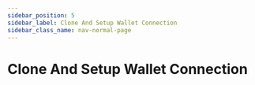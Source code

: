 ```yaml
---
sidebar_position: 5
sidebar_label: Clone And Setup Wallet Connection
sidebar_class_name: nav-normal-page
---
```


# Clone And Setup Wallet Connection
